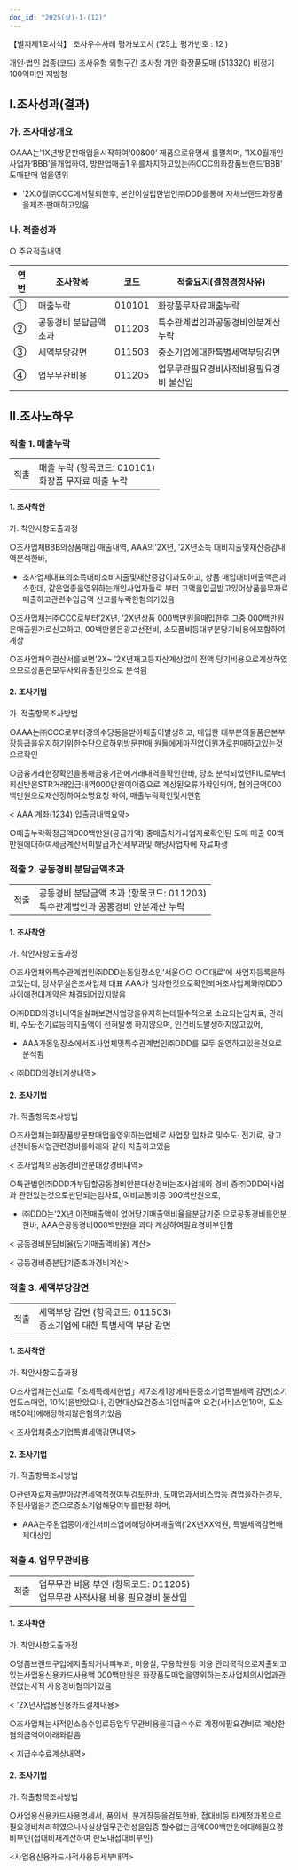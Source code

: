 ```yaml
---
doc_id: "2025(상)-1-(12)"
---
```


【별지제1호서식】 조사우수사례 평가보고서 (’25上 평가번호 : 12 )

개인·법인
업종(코드)
조사유형
외형구간
조사청
개인
화장품도매
(513320)
비정기
100억미만
지방청

## Ⅰ.조사성과(결과)

### 가. 조사대상개요

○AAA는’1X년방문판매업을시작하여‘00&00’ 제품으로유명세 를펼치며, ’1X.0월개인사업자‘BBB’을개업하여, 방판업매출1 위를차지하고있는㈜CCC의화장품브랜드‘BBB’ 도매판매 업을영위

- ’2X.0월㈜CCC에서탈퇴한후, 본인이설립한법인㈜DDD를통해 자체브랜드화장품을제조·판매하고있음

### 나. 적출성과

○ 주요적출내역

| 연번 | 조사항목 | 코드 | 적출요지(결정경정사유) |
| --- | --- | --- | --- |
| ① | 매출누락 | 010101 | 화장품무자료매출누락 | <!-- row_id: 2025(상)-1-(12)#R1 -->
| ② | 공동경비 분담금액초과 | 011203 | 특수관계법인과공동경비안분계산누락 | <!-- row_id: 2025(상)-1-(12)#R2 -->
| ③ | 세액부당감면 | 011503 | 중소기업에대한특별세액부당감면 | <!-- row_id: 2025(상)-1-(12)#R3 -->
| ④ | 업무무관비용 | 011205 | 업무무관필요경비사적비용필요경비 불산입 | <!-- row_id: 2025(상)-1-(12)#R4 -->

## Ⅱ.조사노하우

### 적출 1. 매출누락 <!-- finding_id: 2025(상)-1-(12)#F010101#F1 -->

| | |
|---|---|
| 적출 | 매출 누락 (항목코드: 010101)<br>화장품 무자료 매출 누락 |

#### 1. 조사착안

가. 착안사항도출과정

○조사업체BBB의상품매입·매출내역, AAA의’2X년, ’2X년소득 대비지출및재산증감내역분석한바,

- 조사업체대표의소득대비소비지출및재산증감이과도하고, 상품 매입대비매출액은과소한데, 같은업종을영위하는개인사업자들로 부터 고액을입금받고있어상품을무자료 매출하고관련수입금액 신고를누락한혐의가있음

○조사업체는㈜CCC로부터’2X년, ’2X년상품 000백만원을매입한후 그중 000백만원은매출원가로신고하고, 00백만원은광고선전비, 소모품비등대부분당기비용에포함하여계상

○조사업체의결산서를보면’2X~ ’2X년재고등자산계상없이 전액 당기비용으로계상하였으므로상품은모두사외유출된것으로 분석됨

#### 2. 조사기법

가. 적출항목조사방법

○AAA는㈜CCC로부터강의수당등을받아매출이발생하고, 매입한 대부분의물품은본부장등급을유지하기위한수단으로하위방문판매 원들에게마진없이원가로판매하고있는것으로확인

○금융거래현장확인을통해금융기관에거래내역을확인한바, 당초 분석되었던FIU로부터회신받은STR거래입금내역000만원이이중으로 계상된오류가확인되어, 혐의금액000백만원으로재산정하여소명요청 하여, 매출누락확인및시인함

< AAA 계좌(1234) 입출금내역요약>

○매출누락확정금액000백만원(공급가액) 중매출처가사업자로확인된 도매 매출 00백만원에대하여세금계산서미발급가산세부과및 해당사업자에 자료파생

### 적출 2. 공동경비 분담금액초과 <!-- finding_id: 2025(상)-1-(12)#F011203#F2 -->

| | |
|---|---|
| 적출 | 공동경비 분담금액 초과 (항목코드: 011203)<br>특수관계법인과 공동경비 안분계산 누락 |

#### 1. 조사착안

가. 착안사항도출과정

○조사업체와특수관계법인㈜DDD는동일장소인‘서울○○ ○○대로’에 사업자등록을하고있는데, 당사무실은조사업체 대표 AAA가 임차한것으로확인되며조사업체와㈜DDD 사이에전대계약은 체결되어있지않음

○㈜DDD의경비내역을살펴보면사업장을유지하는데필수적으로 소요되는임차료, 관리비, 수도·전기료등의지출액이 전혀발생 하지않으며, 인건비도발생하지않고있어,

- AAA가동일장소에서조사업체및특수관계법인㈜DDD를 모두 운영하고있을것으로분석됨

< ㈜DDD의경비계상내역>

#### 2. 조사기법

가. 적출항목조사방법

○조사업체는화장품방문판매업을영위하는업체로 사업장 임차료 및수도· 전기료, 광고선전비등사업관련경비를아래와 같이 지출하고있음

< 조사업체의공동경비안분대상경비내역>

○특관법인㈜DDD가부담할공동경비안분대상경비는조사업체의 경비 중㈜DDD의사업과 관련있는것으로판단되는임차료, 여비교통비등 000백만원으로,

- ㈜DDD는’2X년 이전매출액이 없어당기매출액비율을분담기준 으로공동경비를안분한바, AAA은공동경비000백만원을 과다 계상하여필요경비부인함

< 공동경비분담비율(당기매출액비율) 계산>

< 공동경비중분담기준초과경비계산>

### 적출 3. 세액부당감면 <!-- finding_id: 2025(상)-1-(12)#F011503#F3 -->

| | |
|---|---|
| 적출 | 세액부당 감면 (항목코드: 011503)<br>중소기업에 대한 특별세액 부당 감면 |

#### 1. 조사착안

가. 착안사항도출과정

○조사업체는신고로「조세특례제한법」제7조제1항에따른중소기업특별세액 감면(소기업도소매업, 10%)을받았으나, 감면대상요건중소기업매출액 요건(서비스업10억, 도소매50억)에해당하지않은혐의가있음

< 조사업체중소기업특별세액감면내역>

#### 2. 조사기법

가. 적출항목조사방법

○관련자료제출받아감면세액적정여부검토한바, 도매업과서비스업등 겸업을하는경우, 주된사업을기준으로중소기업해당여부를판정 하며,

- AAA는주된업종이개인서비스업에해당하며매출액(’2X년XX억원, 특별세액감면배제대상임

### 적출 4. 업무무관비용 <!-- finding_id: 2025(상)-1-(12)#F011205#F4 -->

| | |
|---|---|
| 적출 | 업무무관 비용 부인 (항목코드: 011205)<br>업무무관 사적사용 비용 필요경비 불산입 |

#### 1. 조사착안

가. 착안사항도출과정

○명품브랜드구입에지출되거나피부과, 미용실, 무용학원등 미용 관리목적으로지출되고있는사업용신용카드사용액 000백만원은 화장품도매업을영위하는조사업체의사업과관련없는사적 사용경비혐의가있음

< ‘2X년사업용신용카드결제내용>

○조사업체는사적인소송수임료등업무무관비용을지급수수료 계정에필요경비로 계상한혐의금액이아래와같음

< 지급수수료계상내역>

#### 2. 조사기법

가. 적출항목조사방법

○사업용신용카드사용명세서, 품의서, 분개장등을검토한바, 접대비등 타계정과목으로필요경비처리하였으나사실상업무관련성을입증 할수없는금액000백만원에대해필요경비부인(접대비재계산하여 한도내접대비부인)

<사업용신용카드사적사용등세부내역>
